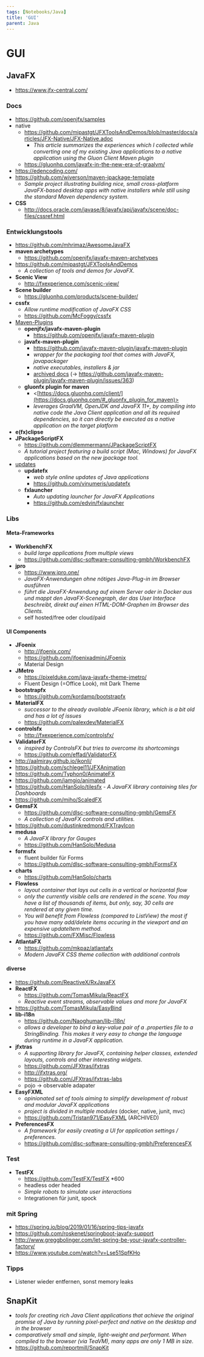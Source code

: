 ```yaml
---
tags: [Notebooks/Java]
title: 'GUI'
parent: Java
---
```


# GUI

## JavaFX
- <https://www.jfx-central.com/>

### Docs
- <https://github.com/openjfx/samples>
- native
  - <https://github.com/mipastgt/JFXToolsAndDemos/blob/master/docs/articles/JFX-Native/JFX-Native.adoc>
    - *This article summarizes the experiences which I collected while converting one of my existing Java applications to a native application using the Gluon Client Maven plugin*
  - <https://gluonhq.com/javafx-in-the-new-era-of-graalvm/>
- <https://edencoding.com/>
- <https://github.com/wiverson/maven-jpackage-template>
  - *Sample project illustrating building nice, small cross-platform JavaFX-based desktop apps with native installers while still using the standard Maven dependency system.*
- **CSS**
    - <http://docs.oracle.com/javase/8/javafx/api/javafx/scene/doc-files/cssref.html>


### Entwicklungstools
- <https://github.com/mhrimaz/AwesomeJavaFX>
- **maven archetypes**
  - <https://github.com/openjfx/javafx-maven-archetypes>
- <https://github.com/mipastgt/JFXToolsAndDemos>
  - *A collection of tools and demos for JavaFX.*
- **Scenic View**
  - <http://fxexperience.com/scenic-view/>
- **Scene builder**
  - <https://gluonhq.com/products/scene-builder/>
- **cssfx**
  - *Allow runtime modification of JavaFX CSS*
  - <https://github.com/McFoggy/cssfx>
- <u>Maven-Plugins</u>
  - **openjfx/javafx-maven-plugin**
    - <https://github.com/openjfx/javafx-maven-plugin>
  - **javafx-maven-plugin**
    - <https://github.com/javafx-maven-plugin/javafx-maven-plugin>
    - *wrapper for the packaging tool that comes with JavaFX, javapackager*
    - *native executables, installers & jar*
    - [archived docs](http://web.archive.org/web/20170926160512/http://javafx-maven-plugin.github.io/) (→ <https://github.com/javafx-maven-plugin/javafx-maven-plugin/issues/363>)
  - **gluonfx plugin for maven**
    - <[https://docs.gluonhq.com/client/](https://docs.gluonhq.com/#_gluonfx_plugin_for_maven)>
    - *leverages GraalVM, OpenJDK and JavaFX 11+, by compiling into native code the Java Client application and all its required dependencies, so it can directly be executed as a native application on the target platform*
- **e(fx)clipse**
- **JPackageScriptFX**
  - <https://github.com/dlemmermann/JPackageScriptFX>
  - *A tutorial project featuring a build script (Mac, Windows) for JavaFX applications based on the new jpackage tool.*
- <u>updates</u>
  - **updatefx**
    - *web style online updates of Java applications*
    - <https://github.com/vinumeris/updatefx>
  - **fxlauncher**
    - *Auto updating launcher for JavaFX Applications*
    - <https://github.com/edvin/fxlauncher>


### Libs

#### Meta-Frameworks
- **WorkbenchFX**
  - *build large applications from multiple views*
  - <https://github.com/dlsc-software-consulting-gmbh/WorkbenchFX>
- **jpro**
  - <https://www.jpro.one/>
  - *JavaFX-Anwendungen ohne nötiges Java-Plug-in im Browser ausführen*
  - *führt die JavaFX-Anwendung auf einem Server oder in Docker aus und mappt den JavaFX-Scenegraph, der das User Interface beschreibt, direkt auf einen HTML-DOM-Graphen im Browser des Clients.*
  - self hosted/free oder cloud/paid

#### UI Components
- **JFoenix**
  - <http://jfoenix.com/>
  - <https://github.com/jfoenixadmin/JFoenix>
  - Material Design
- **JMetro**
  - <https://pixelduke.com/java-javafx-theme-jmetro/>
  - Fluent Design (=Office Look), mit Dark Theme
- **bootstrapfx**
  - <https://github.com/kordamp/bootstrapfx>
- **MaterialFX**
  - *successor to the already available JFoenix library, which is a bit old and has a lot of issues*
  - <https://github.com/palexdev/MaterialFX>
- **controlsfx**
  - <http://fxexperience.com/controlsfx/>
- **ValidatorFX**
  - *inspired by ControlsFX but tries to overcome its shortcomings*
  - <https://github.com/effad/ValidatorFX>
- <http://aalmiray.github.io/ikonli/>
- <https://github.com/schlegel11/JFXAnimation>
- <https://github.com/Typhon0/AnimateFX>
- <https://github.com/iamgio/animated>
- <https://github.com/HanSolo/tilesfx> - *A JavaFX library containing tiles for Dashboards*
- <https://github.com/miho/ScaledFX>
- **GemsFX**
  - <https://github.com/dlsc-software-consulting-gmbh/GemsFX>
  - *A collection of JavaFX controls and utilities.*
- <https://github.com/dustinkredmond/FXTrayIcon>
- **medusa**
  - *A JavaFX library for Gauges*
  - <https://github.com/HanSolo/Medusa>
- **formsfx**
  - fluent builder für Forms
  - <https://github.com/dlsc-software-consulting-gmbh/FormsFX>
- **charts**
  - <https://github.com/HanSolo/charts>
- **Flowless**
  - *layout container that lays out cells in a vertical or horizontal flow*
  - *only the currently visible cells are rendered in the scene. You may have a list of thousands of items, but only, say, 30 cells are rendered at any given time.*
  - *You will benefit from Flowless (compared to ListView) the most if you have many add/delete items occuring in the viewport and an expensive updateItem method.*
  - <https://github.com/FXMisc/Flowless>
- **AtlantaFX**
  - <https://github.com/mkpaz/atlantafx> 
  - *Modern JavaFX CSS theme collection with additional controls*


#### diverse
- <https://github.com/ReactiveX/RxJavaFX>
- **ReactFX**
  - <https://github.com/TomasMikula/ReactFX> 
  - *Reactive event streams, observable values and more for JavaFX*
- <https://github.com/TomasMikula/EasyBind>
- **lib-i18n**
  - <https://github.com/Naoghuman/lib-i18n/>
  - *allows a developer to bind a key-value pair of a .properties file to a StringBinding. This makes it very easy to change the language during runtime in a JavaFX application.*
- **jfxtras**
  - *A supporting library for JavaFX, containing helper classes, extended layouts, controls and other interesting widgets.*
  - <https://github.com/JFXtras/jfxtras>
  - <http://jfxtras.org/>
  - <https://github.com/JFXtras/jfxtras-labs>
  - pojo -> observable adapater
- **EasyFXML**
  - *opinionated set of tools aiming to simplify development of robust and modular JavaFX applications*
  - *project is divided in multiple modules* (docker, native, junit, mvc)
  - <https://github.com/Tristan971/EasyFXML> (ARCHIVED)
- **PreferencesFX**
  - *A framework for easily creating a UI for application settings / preferences.*
  - <https://github.com/dlsc-software-consulting-gmbh/PreferencesFX>


### Test
- **TestFX**
  - <https://github.com/TestFX/TestFX> *600
  - headless oder headed
  - *Simple robots to simulate user interactions*
  - Integrationen für junit, spock


### mit Spring
- <https://spring.io/blog/2019/01/16/spring-tips-javafx>
- <https://github.com/roskenet/springboot-javafx-support>
- <http://www.greggbolinger.com/let-spring-be-your-javafx-controller-factory/>
- <https://www.youtube.com/watch?v=Lse51SpfKHo>


### Tipps
- Listener wieder entfernen, sonst memory leaks


## SnapKit
- *tools for creating rich Java Client applications that achieve the original promise of Java by running pixel-perfect and native on the desktop and in the browser*
- *comparatively small and simple, light-weight and performant. When compiled to the browser (via TeaVM), many apps are only 1 MB in size.*
- <https://github.com/reportmill/SnapKit>
